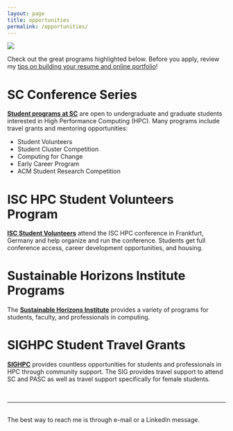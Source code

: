 ```yaml
---
layout: page
title: opportunities
permalink: /opportunities/
---
```


<img class="col one right" src="/img/SC18-LeadVols.jpg">

Check out the great programs highlighted below.  Before you apply, review my [tips on building your resume and online portfolio](/tips)!
<br/>

# SC Conference Series

**<a href="https://sc21.supercomputing.org/program/studentssc/" target="blank">Student programs at SC</a>** are open to undergraduate and graduate students interested in High Performance Computing (HPC). Many programs include travel grants and mentoring opportunities:
* Student Volunteers
* Student Cluster Competition
* Computing for Change
* Early Career Program
* ACM Student Research Competition

# ISC HPC Student Volunteers Program

**<a href="https://www.isc-hpc.com/student-volunteers.html" target="blank">ISC Student Volunteers</a>** attend the ISC HPC conference in Frankfurt, Germany and help organize and run the conference. Students get full conference access, career development opportunities, and housing.

# Sustainable Horizons Institute Programs

The **<a href="https://shinstitute.org" target="blank">Sustainable Horizons Institute</a>** provides a variety of programs for students, faculty, and professionals in computing.

# SIGHPC Student Travel Grants

**<a href="https://www.sighpc.org/for-your-career/student-travel-grants" target="blank">SIGHPC</a>** provides countless opportunities for students and professionals in HPC through community support. The SIG provides travel support to attend SC and PASC as well as travel support specifically for female students. 


<br/>
<hr/>
<br/>
<span class="contacticon center">
	<a href="https://orcid.org/0000-0002-3941-3895" target="_blank"><i class="fa fa-fingerprint"></i></a>
	<a href="https://github.com/ceharvs" target="_blank"><i class="fa fa-github-square"></i></a>
	<a href="https://www.linkedin.com/in/itsharveytime" target="_blank"><i class="fa fa-linkedin"></i></a>
	<a href="https://twitter.com/ItsHarveyTime" target="_blank"><i class="fa fa-twitter-square"></i></a>
	<a href="https://www.instagram.com/itsharveytime/" target="_blank"><i class="fa fa-instagram"></i></a>
</span>

<div class="col three caption">
	The best way to reach me is through e-mail or a LinkedIn message.
</div>

